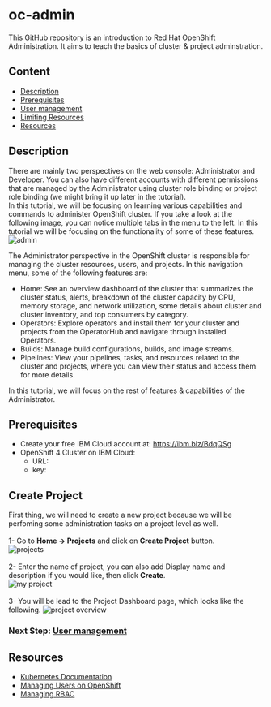 # oc-admin
This GitHub repository is an introduction to Red Hat OpenShift Administration. It aims to teach the basics of cluster & project adminstration.
## Content
- [Description](##Description)
- [Prerequisites](##Prerequisites)
- [User management](https://github.com/nerdingitout/oc-admin/blob/master/user-manage.md)
- [Limiting Resources](https://github.com/nerdingitout/oc-admin/blob/master/resources.md)
- [Resources](##Resources)
## Description
There are mainly two perspectives on the web console: Administrator and Developer. You can also have different accounts with different permissions that are managed by the Administrator using cluster role binding or project role binding (we might bring it up later in the tutorial). <br>
In this tutorial, we will be focusing on learning various capabilities and commands to administer OpenShift cluster. If you take a look at the following image, you can notice multiple tabs in the menu to the left. In this tutorial we will be focusing on the functionality of some of these features.
![admin](https://user-images.githubusercontent.com/36239840/95733956-eb292480-0c93-11eb-85ef-0c1f1bbb83fa.JPG)

The Administrator perspective in the OpenShift cluster is responsible for managing the cluster resources, users, and projects. In this navigation menu, some of the following features are:

- Home: See an overview dashboard of the cluster that summarizes the cluster status, alerts, breakdown of the cluster capacity by CPU, memory storage, and network utilization, some details about cluster and cluster inventory, and top consumers by category.
- Operators: Explore operators and install them for your cluster and projects from the OperatorHub and navigate through installed Operators.
- Builds: Manage build configurations, builds, and image streams.
- Pipelines: View your pipelines, tasks, and resources related to the cluster and projects, where you can view their status and access them for more details.

In this tutorial, we will focus on the rest of features & capabilities of the Administrator.
## Prerequisites
- Create your free IBM Cloud account at: https://ibm.biz/BdqQSg 
- OpenShift 4 Cluster on IBM Cloud:
  - URL: <will be provided soon>
  - key: <will be provided soon>
## Create Project
First thing, we will need to create a new project because we will be perfoming some administration tasks on a project level as well.<br><br>
1- Go to <b>Home &#8594; Projects</b> and click on <b>Create Project</b> button.<br>
![projects](https://user-images.githubusercontent.com/36239840/96359099-bdbef980-111f-11eb-93bd-33323dbe8d8f.JPG)<br><br>
2- Enter the name of project, you can also add Display name and description if you would like, then click <b>Create</b>.<br>
![my project](https://user-images.githubusercontent.com/36239840/96359121-0bd3fd00-1120-11eb-80aa-cc72a3f48e8e.JPG)<br><br>
3- You will be lead to the Project Dashboard page, which looks like the following.
![project overview](https://user-images.githubusercontent.com/36239840/96359161-52c1f280-1120-11eb-9016-959df95b3c46.JPG)
  
### Next Step: <a href= "https://github.com/nerdingitout/oc-admin/blob/master/user-manage.md">User management</a>


<!--- Workloads
Workloads, Networking, and Storage: View and manage resources like deployment, secrets, and the pods in your project.

## Networking
- Networking: View and manage the services and routes of your applications.

## Storage
- Storage: View and manage the persistent volumes in your project.

## Monitoring
- Monitoring: View alerts and perform ad hoc Prometheus queries.

## Compute
- Compute: View and manage compute resources like nodes, machines, and autoscalers.


## Administration
- Administration: View settings related to cluster administration, like details about the cluster, namespaces, cluster updates, quotas, and Custom Resource Definitions (CRDs).

--->

## Resources
- <a href="https://kubernetes.io/docs/reference/access-authn-authz/rbac/#:~:text=A%20role%20binding%20grants%20the,user%20or%20set%20of%20users.&text=A%20RoleBinding%20grants%20permissions%20within,Role%20in%20the%20same%20namespace.">Kubernetes Documentation</a>
- <a href="https://docs.openshift.com/container-platform/3.9/admin_guide/manage_users.html">Managing Users on OpenShift</a>
- <a href="https://docs.openshift.com/container-platform/3.9/admin_guide/manage_rbac.html">Managing RBAC</a>

